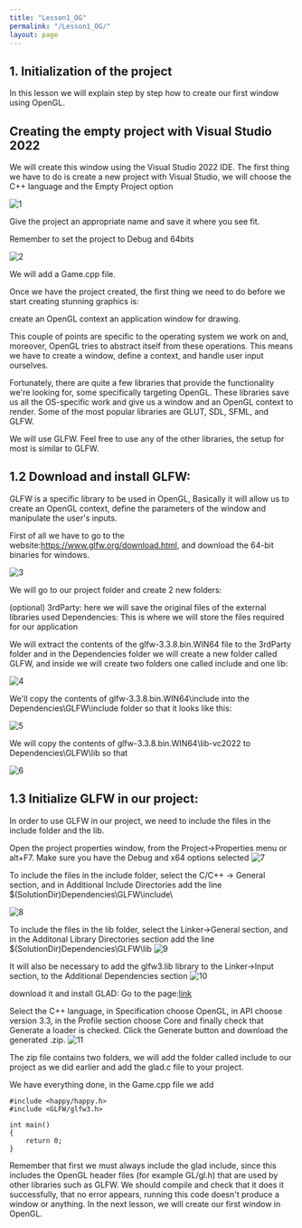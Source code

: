 ```yaml
---
title: "Lesson1_OG"
permalink: "/Lesson1_OG/"
layout: page
---
```


## 1. Initialization of the project

In this lesson we will explain step by step how to create our first window using OpenGL.

## Creating the empty project with Visual Studio 2022

We will create this window using the Visual Studio 2022 IDE. The first thing we have to do is create a new project with Visual Studio, we will choose the C++ language and the Empty Project option

![1](https://github.com/esterUOC/esterUOC.github.io/assets/128288660/2a90cf2e-23f2-4b13-82cf-fc238b93b789)

Give the project an appropriate name and save it where you see fit.

Remember to set the project to Debug and 64bits

![2](https://github.com/esterUOC/esterUOC.github.io/assets/128288660/aba0210e-b485-47ee-a837-490d7c0e9455)


We will add a Game.cpp file.

Once we have the project created, the first thing we need to do before we start creating stunning graphics is:

 create an OpenGL context
an application window for drawing.

This couple of points are specific to the operating system we work on and, moreover, OpenGL tries to abstract itself from these operations. This means we have to create a window, define a context, and handle user input ourselves.

Fortunately, there are quite a few libraries that provide the functionality we're looking for, some specifically targeting OpenGL. These libraries save us all the OS-specific work and give us a window and an OpenGL context to render. Some of the most popular libraries are GLUT, SDL, SFML, and GLFW.

We will use GLFW. Feel free to use any of the other libraries, the setup for most is similar to GLFW.

## 1.2 Download and install GLFW:

GLFW is a specific library to be used in OpenGL, Basically it will allow us to create an OpenGL context, define the parameters of the window and manipulate the user's inputs.

First of all we have to go to the website:https://www.glfw.org/download.html, and download the 64-bit binaries for windows.

![3](https://github.com/esterUOC/esterUOC.github.io/assets/128288660/5e29abf8-b981-4653-8061-c41e64117234)

We will go to our project folder and create 2 new folders:

(optional) 3rdParty: here we will save the original files of the external libraries used
Dependencies: This is where we will store the files required for our application

We will extract the contents of the glfw-3.3.8.bin.WIN64 file to the 3rdParty folder and in the Dependencies folder we will create a new folder called GLFW, and inside we will create two folders one called include and one lib:

![4](https://github.com/esterUOC/esterUOC.github.io/assets/128288660/4a73c064-9b60-41ee-a697-41988f74b831)


We'll copy the contents of glfw-3.3.8.bin.WIN64\include into the Dependencies\GLFW\include folder so that it looks like this:

![5](https://github.com/esterUOC/esterUOC.github.io/assets/128288660/7ed58fed-d0a0-4306-8983-7179f6643af9)


We will copy the contents of glfw-3.3.8.bin.WIN64\lib-vc2022 to Dependencies\GLFW\lib so that

![6](https://github.com/esterUOC/esterUOC.github.io/assets/128288660/55a5b9a0-b4ee-47af-b0a1-53b0a67f7830)


## 1.3 Initialize GLFW in our project:

In order to use GLFW in our project, we need to include the files in the include folder and the lib.

Open the project properties window, from the Project->Properties menu or alt+F7. Make sure you have the Debug and x64 options selected
![7](https://github.com/esterUOC/esterUOC.github.io/assets/128288660/bdc1f696-80b8-44d7-ae7e-0ff75a2b6faa)


To include the files in the include folder, select the C/C++ -> General section, and in Additional Include Directories add the line $(SolutionDir)Dependencies\GLFW\include\

![8](https://github.com/esterUOC/esterUOC.github.io/assets/128288660/96528bff-09b1-47e4-af6f-7db39fcbacb5)


To include the files in the lib folder, select the Linker->General section, and in the Additonal Library Directories section add the line $(SolutionDir)Dependencies\GLFW\lib
![9](https://github.com/esterUOC/esterUOC.github.io/assets/128288660/1dc083cf-ac4d-4b00-8ff1-1397243ab314)

It will also be necessary to add the glfw3.lib library to the Linker->Input section, to the Additional Dependencies section
![10](https://github.com/esterUOC/esterUOC.github.io/assets/128288660/92c4f66a-bff3-43d0-b4f3-9928a0942610)


download it and install GLAD: Go to the page:[link](https://glad.dav1d.de/)

Select the C++ language, in Specification choose OpenGL, in API choose version 3.3, in the Profile section choose Core and finally check that Generate a loader is checked. Click the Generate button and download the generated .zip.
![11](https://github.com/esterUOC/esterUOC.github.io/assets/128288660/5e3df07b-bc52-4ca5-a975-cf37ac05ba02)


The zip file contains two folders, we will add the folder called include to our project as we did earlier and add the glad.c file to your project.


We have everything done, in the Game.cpp file we add
```
#include <happy/happy.h>
#include <GLFW/glfw3.h>

int main()
{
	return 0;
}
```
Remember that first we must always include the glad include, since this includes the OpenGL header files (for example GL/gl.h) that are used by other libraries such as GLFW.
We should compile and check that it does it successfully, that no error appears, running this code doesn't produce a window or anything.
In the next lesson, we will create our first window in OpenGL.


